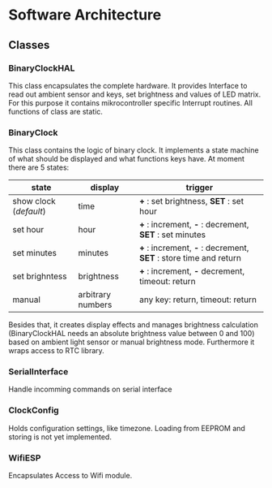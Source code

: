 # Software Architecture

## Classes

### BinaryClockHAL

This class encapsulates the complete hardware. 
It provides Interface to read out ambient sensor and keys, set brightness and values of LED matrix.
For this purpose it contains mikrocontroller specific Interrupt routines.
All functions of class are static.

### BinaryClock

This class contains the logic of binary clock.
It implements a state machine of what should be displayed and what functions keys have. At moment there are 5 states:

| state | display | trigger |
| ---   |   ---   | --- |
| show clock (*default*) | time | **+** : set brightness, **SET** : set hour |
| set hour | hour | **+** : increment, **-** : decrement, **SET** : set minutes |
| set minutes | minutes | **+** : increment, **-** : decrement, **SET** : store time and return |
| set brighntess | brightness | **+** : increment, **-** decrement, timeout: return |
| manual | arbitrary numbers | any key: return, timeout: return |

Besides that, it creates display effects and manages brightness calculation (BinaryClockHAL needs an absolute brightness value between 0 and 100)
based on ambient light sensor or manual brightness mode.
Furthermore it wraps access to RTC library.

### SerialInterface

Handle incomming commands on serial interface

### ClockConfig

Holds configuration settings, like timezone.
Loading from EEPROM and storing is not yet implemented.

### WifiESP

Encapsulates Access to Wifi module.
